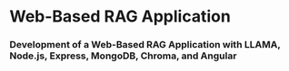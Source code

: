 # Web-Based RAG Application
### Development of a Web-Based RAG Application with LLAMA, Node.js, Express, MongoDB, Chroma, and Angular
